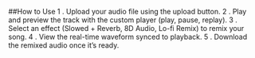 ##How to Use
1 . Upload your audio file using the upload button.
2 . Play and preview the track with the custom player (play, pause, replay).
3 . Select an effect (Slowed + Reverb, 8D Audio, Lo-fi Remix) to remix your song.
4 . View the real-time waveform synced to playback.
5 . Download the remixed audio once it’s ready.
